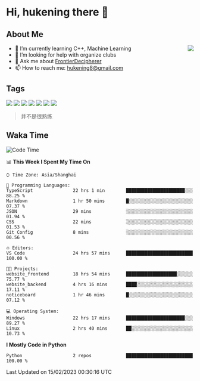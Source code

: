 # Hi, hukening there 👋

## About Me

<a href="#">
  <img align="right" src="https://github-readme-stats-git-masterrstaa-rickstaa.vercel.app/api?username=Tokyo469&count_private=true&show_icons=true&bg_color=15,f2f7fd,E0EAFC" />
</a>

- 🌱 I’m currently learning C++, Machine Learning
- 🤔 I’m looking for help with organize clubs
- 💬 Ask me about [FrontierDecipherer](https://github.com/FrontierDecipherer)
- 📫 How to reach me: hukening8@gmail.com

## Tags

![](https://img.shields.io/badge/-Python-3e74a2?style=flat-square&logo=Python&logoColor=fff)
![](https://img.shields.io/badge/-C++-00579c?style=flat-square&logo=cplusplus&logoColor=fff)
![](https://img.shields.io/badge/-Node.js-339933?style=flat-square&logo=Node.js&logoColor=fff)
![](https://img.shields.io/badge/-React-2d98ce?style=flat-square&logo=React&logoColor=fff)
![](https://img.shields.io/badge/-Linux-000000?style=flat-square&logo=Linux&logoColor=fff)
![](https://img.shields.io/badge/-MySQL-4479A1?style=flat-square&logo=MySQL&logoColor=fff)
![](https://img.shields.io/badge/-MongoDB-47A248?style=flat-square&logo=MongoDB&logoColor=fff)

> 并不是很熟练

## Waka Time

<!--START_SECTION:waka-->
![Code Time](http://img.shields.io/badge/Code%20Time-145%20hrs%2042%20mins-blue)

📊 **This Week I Spent My Time On** 

```text
⌚︎ Time Zone: Asia/Shanghai

💬 Programming Languages: 
TypeScript               22 hrs 1 min        ██████████████████████░░░   88.25 % 
Markdown                 1 hr 50 mins        █░░░░░░░░░░░░░░░░░░░░░░░░   07.37 % 
JSON                     29 mins             ░░░░░░░░░░░░░░░░░░░░░░░░░   01.94 % 
CSS                      22 mins             ░░░░░░░░░░░░░░░░░░░░░░░░░   01.53 % 
Git Config               8 mins              ░░░░░░░░░░░░░░░░░░░░░░░░░   00.56 % 

🔥 Editors: 
VS Code                  24 hrs 57 mins      █████████████████████████   100.00 % 

🐱‍💻 Projects: 
website_frontend         18 hrs 54 mins      ███████████████████░░░░░░   75.77 % 
website_backend          4 hrs 16 mins       ████░░░░░░░░░░░░░░░░░░░░░   17.11 % 
noticeboard              1 hr 46 mins        █░░░░░░░░░░░░░░░░░░░░░░░░   07.12 % 

💻 Operating System: 
Windows                  22 hrs 17 mins      ██████████████████████░░░   89.27 % 
Linux                    2 hrs 40 mins       ██░░░░░░░░░░░░░░░░░░░░░░░   10.73 % 

```

**I Mostly Code in Python** 

```text
Python                   2 repos             █████████████████████████   100.00 % 

```



 Last Updated on 15/02/2023 00:30:16 UTC
<!--END_SECTION:waka-->
